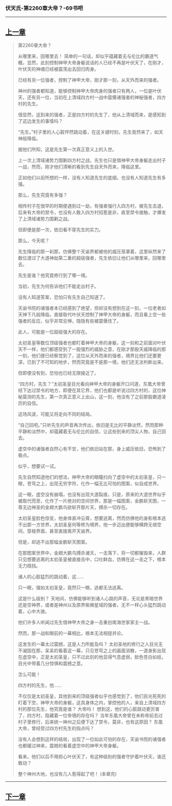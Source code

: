 ### 伏天氏-第2260章大帝？-69书吧

--------
[上一章](./0318668cc4e389c9bbc7eabe1c65f377.md)
--------


>
>
>
>第2260章大帝？
>
>从哪里来，回哪里去！
>简单的一句话，却似乎蕴藏着无与伦比的霸道气概，显然，此刻控制神甲大帝身躯说话的人已经不再是叶伏天了，在刚才，叶伏天的神魂已经被震荡出去回归肉身。
>
>已经有另一位强者，控制了神甲大帝，刚才那一刻，从天外而来的强者。
>
>神州的强者都知道，能够控制神甲大帝肉身的强者只有两人，一位是叶伏天，还有另一位，当初在上清域四方村一战中震慑诸强者的神秘强者，四方村的先生。
>
>很显然，这到来的强者，正是四方村的先生了，他从上清域而来，是感知到了这边发生的事情吗？
>
>“先生。”村子里的人心脏怦然跳动着，在这关键时刻，先生竟然来了，如天神般降临。
>
>据他们所知，这是先生第一次真正意义上的入世。
>
>上一次上清域诸势力围剿四方村之战，先生也只是借神甲大帝身躯走出村子一战，然而，刚才他们清晰的看到先生自天外而来，降临这里。
>
>正如他们以前所想的一样，没有人知道先生的底细，也没有人知道先生有多强。
>
>那么，先生究竟有多强？
>
>相传村子在很早的时期便遇到过一劫，有强者强行入四方村，被先生击退，后来有大帝的禁令，也没有人敢入四方村招惹是非，直至禁令接触，才爆发了上清域诸势力围剿之战。
>
>但即便是那一次，依旧看不穿先生的实力。
>
>那么，今天呢？
>
>先生降临的那一刹那，仿佛整个天谕界都被他的威压笼罩着，这里纵然来了数位渡过了大道神劫第二重的超级强者，先生依旧让他们从哪里来，回哪里去。
>
>先生是谁？他究竟修行到了哪一境。
>
>当初，先生为何告诉他们不能走出村子。
>
>没有人知道答案，恐怕只有先生自己知道了。
>
>天谕书院的诸强者本已经感到了绝望，但却没有想到在这一刻，一位老者如天神下凡般降临，直接取代叶伏天控制了神甲大帝的身躯，而且看上空一些强者的反应，似乎非常忌惮，隐隐有些被震慑住了。
>
>此人，可能是一位超级强大的存在。
>
>太初圣皇等数位顶级强者也都盯着神甲大帝的身躯，这一刻和之前面对叶伏天不一样，他们都感受到了一股强烈的威胁之意，在刚才那股天威降临的那一刻，他们便已经察觉到了，这位从天外而来的强者，境界比他们还要更深，已到了不可知的地步，然而究竟是不是那一境，他们还无法判断出来。
>
>但即便没有到，恐怕也已经无限接近了。
>
>“四方村，先生？”太初圣皇目光看向神甲大帝的身躯开口问道，东凰大帝曾经下达过禁令的地方，即便在其它界，他们也都是听说过四方村的，这位神秘莫测的先生，第一次真正意义上出山，这一刻，他没有了之前那股霸道凌厉的自信。
>
>这场风波，可能又将走向不同的结局。
>
>“自己回吧。”只听先生的声音再次传出，依旧是无比的平静淡然，然而那种平静和淡然中，却蕴藏着无与伦比的自信，让这些到来的顶尖人物，自己回去。
>
>虚空中的诸强者自然心有不甘，他们依旧站在那，身上威压依旧，恐怖到了极点。
>
>似乎，想要试一试。
>
>先生自然知道他们的想法，神甲大帝的眼瞳扫向了虚空中的太初圣皇，只一眼，苍穹之上，出现无穷字符，化作一幅无比可怕的图案，似自成世界。
>
>这一眼，虚空没有崩塌，也没有出现大道裂痕，只是，原来的大道世界似乎被取代而至，化作了一片绝对的空间世界，那是一幅图案，金鹏斩天图，一尊无边神圣的金翅大鹏鸟欲斩开那片天，搏杀一切存在。
>
>太初圣皇脸色惊变，他身体直冲云霄，想要逃离，然而仿佛他的身影根本逃不出那一方世界，太初圣皇何等修为境界，他一步迈出便能够横跨无垠空间，穿梭界面，甚至直接离开天谕界。
>
>但是，却逃不出那幅金鹏斩天图案。
>
>在那图案世界中，金翅大鹏鸟搏杀诸天，一击落下，将一切都摧毁来，人群只见想要逃离的太初圣皇被直接击中，口吐鲜血，仿佛在这一击之下，根本无力阻挡。
>
>诸人的心脏猛烈的跳动着，这……
>
>只一眼，强如太初圣皇，竟然只一眼，逃都无法逃离。
>
>这是什么级别？
>天地间，仿佛能够听到诸人心跳的声音，无论是黑暗世界还是空神界，或者是神州以及原界紫微星域的强者，无不一样心头猛烈跳动着，心中大骇。
>
>他们许多人听闻过先生借神甲大帝之身一击重创南海世家家主一战。
>
>然而，那一战和眼前的一幕相比，根本无法相提并论。
>
>这发生的一幕太过震撼，这是人力所能及吗？
>太初圣地的修行之人目光无不凝固在那，呆呆的看着这一幕，只见苍穹之上的画面消散，一道身影出现在虚空中，正是太初圣皇，只不过此刻的他显得气息虚弱，脸色苍白如纸，目光中带着几分惊惧和震撼之意。
>
>怎么可能！
>
>四方村的先生，他……
>
>不仅仅是太初圣皇，其他到来的顶级强者似乎也感觉到了，他们目光死死的盯着下空，神甲大帝的身躯，这具身体之内，掌控他的人，来自上清域四方村的那位先生，他究竟是谁？
>大帝吗！
>想到这，他们的心脏跳动更厉害了，四方村，隐藏着一位帝境的存在吗？
>当年东凰大帝曾在未称帝前去过村子里修行，后来统一神州之后便下达了禁令，莫非，也有这原因？
>东凰大帝，曾经受过四方村先生的指点吗？
>
>没有人会想到这样的结局，出现了一位如此可怕的存在，天谕书院的诸强者也都缓过神来，震撼的看着虚空中的神甲大帝身躯。
>
>看来，他们以后不用担心叶伏天了，有这种级别的强者守护着叶伏天，谁还敢动？
>
>整个神州大地，也没有几人惹得起了吧！
>(本章完)
>
>

--------
[下一章](./d6683dab800d2ec3d0987272cde22a4d.md)
--------
